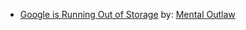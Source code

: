 - [Google is Running Out of Storage](https://youtu.be/K7scVcNuX0E) by: [Mental Outlaw](https://www.youtube.com/@MentalOutlaw)
